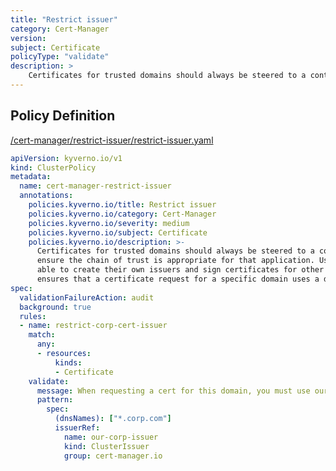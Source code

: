 ```yaml
---
title: "Restrict issuer"
category: Cert-Manager
version: 
subject: Certificate
policyType: "validate"
description: >
    Certificates for trusted domains should always be steered to a controlled issuer to ensure the chain of trust is appropriate for that application. Users may otherwise be able to create their own issuers and sign certificates for other domains. This policy ensures that a certificate request for a specific domain uses a designated ClusterIssuer.
---
```


## Policy Definition
<a href="https://github.com/kyverno/policies/raw/main//cert-manager/restrict-issuer/restrict-issuer.yaml" target="-blank">/cert-manager/restrict-issuer/restrict-issuer.yaml</a>

```yaml
apiVersion: kyverno.io/v1
kind: ClusterPolicy
metadata:
  name: cert-manager-restrict-issuer
  annotations:
    policies.kyverno.io/title: Restrict issuer
    policies.kyverno.io/category: Cert-Manager
    policies.kyverno.io/severity: medium
    policies.kyverno.io/subject: Certificate
    policies.kyverno.io/description: >-
      Certificates for trusted domains should always be steered to a controlled issuer to
      ensure the chain of trust is appropriate for that application. Users may otherwise be
      able to create their own issuers and sign certificates for other domains. This policy
      ensures that a certificate request for a specific domain uses a designated ClusterIssuer.
spec:
  validationFailureAction: audit
  background: true
  rules:
  - name: restrict-corp-cert-issuer
    match:
      any:
      - resources:
          kinds:
          - Certificate
    validate:
      message: When requesting a cert for this domain, you must use our corporate issuer.
      pattern:
        spec:
          (dnsNames): ["*.corp.com"]
          issuerRef:
            name: our-corp-issuer
            kind: ClusterIssuer
            group: cert-manager.io
```
